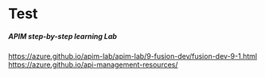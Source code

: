 # Test

##### APIM step-by-step learning Lab
https://azure.github.io/apim-lab/apim-lab/9-fusion-dev/fusion-dev-9-1.html
https://azure.github.io/api-management-resources/

